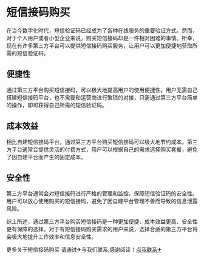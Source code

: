 # 短信接码购买

在当今数字化时代，短信验证码已经成为了各种在线服务的重要验证方式。然而，对于个人用户或者小型企业来说，购买短信接码却是一件相对困难的事情。所幸，现在有许多第三方平台可以提供短信接码购买服务，让用户可以更加便捷地获取所需的短信验证码。

## 便捷性

通过第三方平台购买短信接码，可以极大地提高用户的使用便捷性。用户无需自己搭建短信接码平台，也不需要和运营商进行繁琐的对接，只需通过第三方平台简单的操作，即可获得自己所需的短信验证码。

## 成本效益

相比自建短信接码平台，通过第三方平台购买短信接码可以极大地节约成本。第三方平台通常会提供灵活的付费方式，用户可以根据自己的需求选择购买套餐，避免了因自建平台而产生的固定成本。

## 安全性

第三方平台通常会对短信接码进行严格的管理和监控，保障短信验证码的安全性。用户可以放心使用购买的短信接码，避免了因自建平台管理不善而导致的信息泄露风险。

综上所述，通过第三方平台购买短信接码是一种更加便捷、成本效益更高、安全性更有保障的选择。对于有短信接码购买需求的用户来说，选择合适的第三方平台将会极大地提升工作效率和信息安全性。

更多关于短信接码购买 请通过✈与我们联系,感谢阅读！[点我联系✈](https://us.G208.com)